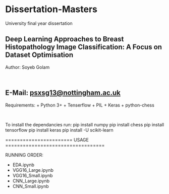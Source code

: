 # Dissertation-Masters
University final year dissertation


Deep Learning Approaches to Breast Histopathology Image Classification: A Focus on Dataset Optimisation
-------------------
Author: Soyeb Golam

<br>

E-Mail: psxsg13@nottingham.ac.uk
-------------------

Requirements:
    + Python 3+
    + Tenserflow
    + PIL
    + Keras
    + python-chess

<br>

To install the dependancies run:
pip install numpy
pip install chess
pip install tensorflow
pip install keras
pip install -U scikit-learn


======================= USAGE ==================================
<br>

RUNNING ORDER:
+ EDA.ipynb
+ VGG16_Large.ipynb
+ VGG16_Small.ipynb
+ CNN_Large.ipynb
+ CNN_Small.ipynb



